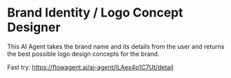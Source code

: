 # Brand Identity / Logo Concept Designer

This AI Agent takes the brand name and its details from the user and returns the best possible logo design concepts for the brand.

Fast try: https://flowagent.ai/ai-agent/ILAex4p1C7Ut/detail
